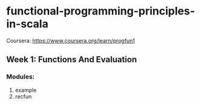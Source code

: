 # functional-programming-principles-in-scala

Coursera: https://www.coursera.org/learn/progfun1

## Week 1: Functions And Evaluation
### Modules: 
1. example
2. recfun
